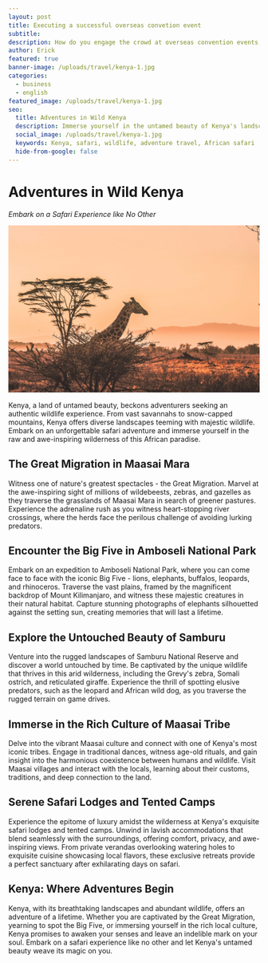 ```yaml
---
layout: post
title: Executing a successful overseas convetion event
subtitle: 
description: How do you engage the crowd at overseas convention events, especially if your employees are non-native English speakers?
author: Erick
featured: true
banner-image: /uploads/travel/kenya-1.jpg
categories:
  - business
  - english
featured_image: /uploads/travel/kenya-1.jpg
seo:
  title: Adventures in Wild Kenya
  description: Immerse yourself in the untamed beauty of Kenya's landscapes and encounter majestic wildlife on an unforgettable safari adventure.
  social_image: /uploads/travel/kenya-1.jpg
  keywords: Kenya, safari, wildlife, adventure travel, African safari
  hide-from-google: false
---
```


# Adventures in Wild Kenya

*Embark on a Safari Experience like No Other*

![Kenya](/uploads/travel/kenya-1.jpg)

Kenya, a land of untamed beauty, beckons adventurers seeking an authentic wildlife experience. From vast savannahs to snow-capped mountains, Kenya offers diverse landscapes teeming with majestic wildlife. Embark on an unforgettable safari adventure and immerse yourself in the raw and awe-inspiring wilderness of this African paradise.

## The Great Migration in Maasai Mara

Witness one of nature's greatest spectacles - the Great Migration. Marvel at the awe-inspiring sight of millions of wildebeests, zebras, and gazelles as they traverse the grasslands of Maasai Mara in search of greener pastures. Experience the adrenaline rush as you witness heart-stopping river crossings, where the herds face the perilous challenge of avoiding lurking predators.

## Encounter the Big Five in Amboseli National Park

Embark on an expedition to Amboseli National Park, where you can come face to face with the iconic Big Five - lions, elephants, buffalos, leopards, and rhinoceros. Traverse the vast plains, framed by the magnificent backdrop of Mount Kilimanjaro, and witness these majestic creatures in their natural habitat. Capture stunning photographs of elephants silhouetted against the setting sun, creating memories that will last a lifetime.

## Explore the Untouched Beauty of Samburu

Venture into the rugged landscapes of Samburu National Reserve and discover a world untouched by time. Be captivated by the unique wildlife that thrives in this arid wilderness, including the Grevy's zebra, Somali ostrich, and reticulated giraffe. Experience the thrill of spotting elusive predators, such as the leopard and African wild dog, as you traverse the rugged terrain on game drives.

## Immerse in the Rich Culture of Maasai Tribe

Delve into the vibrant Maasai culture and connect with one of Kenya's most iconic tribes. Engage in traditional dances, witness age-old rituals, and gain insight into the harmonious coexistence between humans and wildlife. Visit Maasai villages and interact with the locals, learning about their customs, traditions, and deep connection to the land.

## Serene Safari Lodges and Tented Camps

Experience the epitome of luxury amidst the wilderness at Kenya's exquisite safari lodges and tented camps. Unwind in lavish accommodations that blend seamlessly with the surroundings, offering comfort, privacy, and awe-inspiring views. From private verandas overlooking watering holes to exquisite cuisine showcasing local flavors, these exclusive retreats provide a perfect sanctuary after exhilarating days on safari.

## Kenya: Where Adventures Begin

Kenya, with its breathtaking landscapes and abundant wildlife, offers an adventure of a lifetime. Whether you are captivated by the Great Migration, yearning to spot the Big Five, or immersing yourself in the rich local culture, Kenya promises to awaken your senses and leave an indelible mark on your soul. Embark on a safari experience like no other and let Kenya's untamed beauty weave its magic on you.
